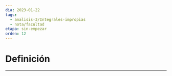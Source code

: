 ```yaml
---
dia: 2023-01-22
tags:
  - analisis-3/Integrales-impropias
  - nota/facultad
etapa: sin-empezar
orden: 12
---
```

# Definición
---
